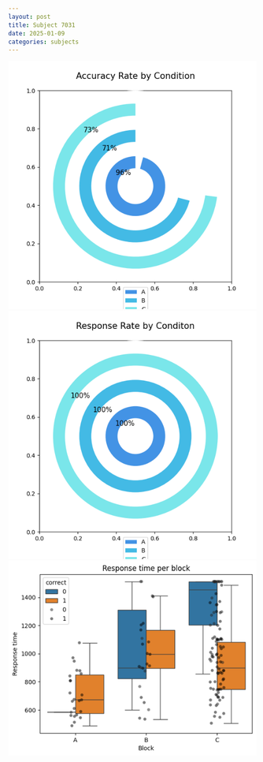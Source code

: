 ```yaml
---
layout: post
title: Subject 7031
date: 2025-01-09
categories: subjects
---
```


![](data/7031/run-22/7031_accuracy_rate.png)
![](data/7031/run-22/7031_response_rate.png)
![](data/7031/run-22/7031_rt.png)
